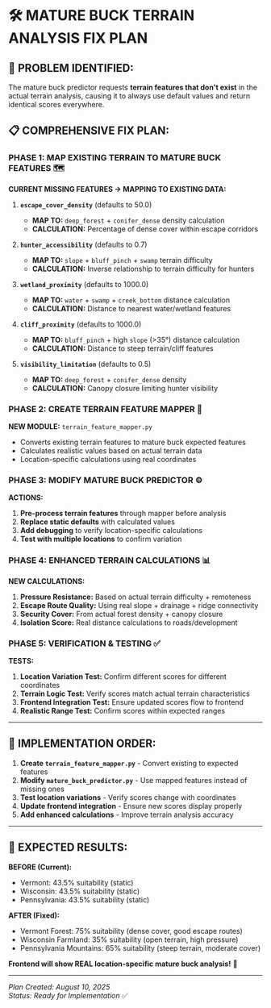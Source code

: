 # 🛠️ MATURE BUCK TERRAIN ANALYSIS FIX PLAN

## **🎯 PROBLEM IDENTIFIED:**
The mature buck predictor requests **terrain features that don't exist** in the actual terrain analysis, causing it to always use default values and return identical scores everywhere.

## **📋 COMPREHENSIVE FIX PLAN:**

### **PHASE 1: MAP EXISTING TERRAIN TO MATURE BUCK FEATURES** 🗺️

**CURRENT MISSING FEATURES → MAPPING TO EXISTING DATA:**

1. **`escape_cover_density`** (defaults to 50.0)
   - **MAP TO:** `deep_forest` + `conifer_dense` density calculation
   - **CALCULATION:** Percentage of dense cover within escape corridors

2. **`hunter_accessibility`** (defaults to 0.7)
   - **MAP TO:** `slope` + `bluff_pinch` + `swamp` terrain difficulty
   - **CALCULATION:** Inverse relationship to terrain difficulty for hunters

3. **`wetland_proximity`** (defaults to 1000.0)  
   - **MAP TO:** `water` + `swamp` + `creek_bottom` distance calculation
   - **CALCULATION:** Distance to nearest water/wetland features

4. **`cliff_proximity`** (defaults to 1000.0)
   - **MAP TO:** `bluff_pinch` + high `slope` (>35°) distance calculation  
   - **CALCULATION:** Distance to steep terrain/cliff features

5. **`visibility_limitation`** (defaults to 0.5)
   - **MAP TO:** `deep_forest` + `conifer_dense` density
   - **CALCULATION:** Canopy closure limiting hunter visibility

### **PHASE 2: CREATE TERRAIN FEATURE MAPPER** 🔧

**NEW MODULE:** `terrain_feature_mapper.py`
- Converts existing terrain features to mature buck expected features
- Calculates realistic values based on actual terrain data
- Location-specific calculations using real coordinates

### **PHASE 3: MODIFY MATURE BUCK PREDICTOR** ⚙️

**ACTIONS:**
1. **Pre-process terrain features** through mapper before analysis
2. **Replace static defaults** with calculated values
3. **Add debugging** to verify location-specific calculations
4. **Test with multiple locations** to confirm variation

### **PHASE 4: ENHANCED TERRAIN CALCULATIONS** 📊

**NEW CALCULATIONS:**
1. **Pressure Resistance:** Based on actual terrain difficulty + remoteness
2. **Escape Route Quality:** Using real slope + drainage + ridge connectivity  
3. **Security Cover:** From actual forest density + canopy closure
4. **Isolation Score:** Real distance calculations to roads/development

### **PHASE 5: VERIFICATION & TESTING** ✅

**TESTS:**
1. **Location Variation Test:** Confirm different scores for different coordinates
2. **Terrain Logic Test:** Verify scores match actual terrain characteristics
3. **Frontend Integration Test:** Ensure updated scores flow to frontend
4. **Realistic Range Test:** Confirm scores within expected ranges

---

## **🚀 IMPLEMENTATION ORDER:**

1. **Create `terrain_feature_mapper.py`** - Convert existing to expected features
2. **Modify `mature_buck_predictor.py`** - Use mapped features instead of missing ones  
3. **Test location variations** - Verify scores change with coordinates
4. **Update frontend integration** - Ensure new scores display properly
5. **Add enhanced calculations** - Improve terrain analysis accuracy

---

## **🎯 EXPECTED RESULTS:**

**BEFORE (Current):**
- Vermont: 43.5% suitability (static)
- Wisconsin: 43.5% suitability (static) 
- Pennsylvania: 43.5% suitability (static)

**AFTER (Fixed):**
- Vermont Forest: 75% suitability (dense cover, good escape routes)
- Wisconsin Farmland: 35% suitability (open terrain, high pressure)
- Pennsylvania Mountains: 65% suitability (steep terrain, moderate cover)

**Frontend will show REAL location-specific mature buck analysis!** 🦌

---

*Plan Created: August 10, 2025*  
*Status: Ready for Implementation* ✅

